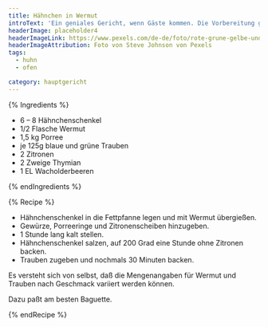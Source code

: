 ```yaml
---
title: Hähnchen in Wermut
introText: 'Ein geniales Gericht, wenn Gäste kommen. Die Vorbereitung geht schnell und während es im Ofen gart, kann man sich den Gästen widmen.'
headerImage: placeholder4
headerImageLink: https://www.pexels.com/de-de/foto/rote-grune-gelbe-und-blaue-abstrakte-malerei-1283208/
headerImageAttribution: Foto von Steve Johnson von Pexels
tags:
  - huhn
  - ofen

category: hauptgericht
---
```


{% Ingredients %}



- 6 – 8 Hähnchenschenkel
- 1/2 Flasche Wermut
- 1,5 kg Porree
- je 125g blaue und grüne Trauben
- 2 Zitronen
- 2 Zweige Thymian
- 1 EL Wacholderbeeren

{% endIngredients %}

{% Recipe %}



- Hähnchenschenkel in die Fettpfanne legen und mit Wermut übergießen.
- Gewürze, Porreeringe und Zitronenscheiben hinzugeben.
- 1 Stunde lang kalt stellen.
- Hähnchenschenkel salzen, auf 200 Grad eine Stunde ohne Zitronen backen.
- Trauben zugeben und nochmals 30 Minuten backen.



Es versteht sich von selbst, daß die Mengenangaben für Wermut und Trauben nach Geschmack variiert werden können.

Dazu paßt am besten Baguette.

{% endRecipe %}
